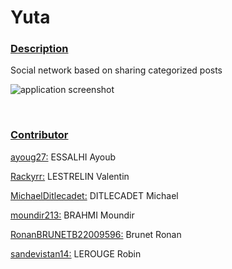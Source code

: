 # Yuta  
### <ins>Description</ins>  
Social network based on sharing categorized posts

![application screenshot]([https://cdn.discordapp.com/attachments/311480354538127360/1181250160051880047/image0.jpg?ex=675a5330&is=675901b0&hm=d95d3cf8ea424ea1fcc7a7df7f539e9f609044ab0e139cbf379c098f35b6d8ac&)

<br> 

### <ins>Contributor</ins>
<ins>ayoug27:</ins> ESSALHI Ayoub  

<ins>Rackyrr:</ins> LESTRELIN Valentin  

<ins>MichaelDitlecadet:</ins> DITLECADET Michael  

<ins>moundir213:</ins> BRAHMI Moundir  

<ins>RonanBRUNETB22009596:</ins> Brunet Ronan  

<ins>sandevistan14:</ins> LEROUGE Robin  
